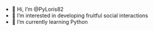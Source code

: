 - 👋 Hi, I’m @PyLoris82
- 👀 I’m interested in developing fruitful social interactions
- 🌱 I’m currently learning Python



<!---
PyLoris82/PyLoris82 is a ✨ special ✨ repository because its `README.md` (this file) appears on your GitHub profile.
You can click the Preview link to take a look at your changes.
--->
